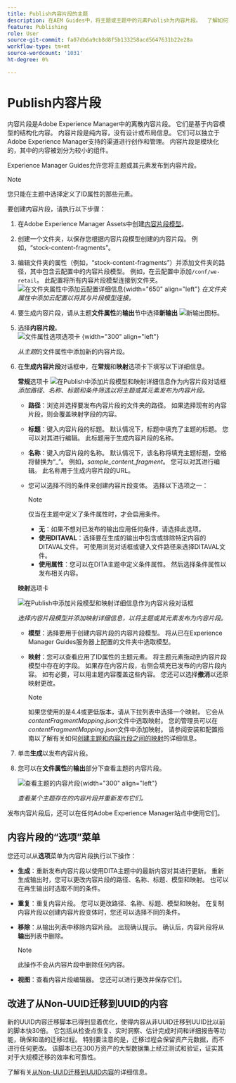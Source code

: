 ```yaml
---
title: Publish内容片段的主题
description: 在AEM Guides中，将主题或主题中的元素Publish为内容片段。  了解如何查看呈现给某个主题的内容片段并重新发布它们。
feature: Publishing
role: User
source-git-commit: fa07db6a9cb8d8f5b133258acd5647631b22e28a
workflow-type: tm+mt
source-wordcount: '1031'
ht-degree: 0%

---
```


# Publish内容片段

内容片段是Adobe Experience Manager中的离散内容片段。 它们是基于内容模型的结构化内容。 内容片段是纯内容，没有设计或布局信息。 它们可以独立于Adobe Experience Manager支持的渠道进行创作和管理。 内容片段是模块化的，其中的内容被划分为较小的组件。

Experience Manager Guides允许您将主题或其元素发布到内容片段。

>[!NOTE]
>
>您只能在主题中选择定义了ID属性的那些元素。


要创建内容片段，请执行以下步骤：

1. 在Adobe Experience Manager Assets中创建[内容片段模型](https://experienceleague.adobe.com/docs/experience-manager-65/assets/content-fragments/content-fragments-models.html?lang=zh-Hans)。
1. 创建一个文件夹，以保存您根据内容片段模型创建的内容片段。 例如，“stock-content-fragments”。
1. 编辑文件夹的属性（例如，“stock-content-fragments”）并添加文件夹的路径，其中包含云配置中的内容片段模型。
例如，在云配置中添加`/conf/we-retail`。 此配置将所有内容片段模型连接到文件夹。\
   ![在文件夹属性中添加云配置详细信息](images/fragment-folder-cloud-configuration.png){width="650" align="left"}
   *在文件夹属性中添加云配置以将其与片段模型连接。*

1. 要生成内容片段，请从主题&#x200B;**文件属性**&#x200B;的&#x200B;**输出**&#x200B;节中选择&#x200B;**新输出** ![新输出图标](./images/Add_icon.svg)。
1. 选择&#x200B;**内容片段**。\
   ![文件属性选项选项卡](./images/file-properties-outputs-tab.png) {width="300" align="left"}

   *从主题*&#x200B;的文件属性中添加新的内容片段。

1. 在&#x200B;**生成内容片段**&#x200B;对话框中，在&#x200B;**常规**&#x200B;和&#x200B;**映射**&#x200B;选项卡下填写以下详细信息。

   **常规**选项卡
   ![在Publish中添加片段模型和映射详细信息作为内容片段对话框](images/generate-content-fragment.png)
   *添加路径、名称、标题和条件筛选以将主题或其元素发布为内容片段。*


   * **路径**：浏览并选择要发布内容片段的文件夹的路径。 如果选择现有的内容片段，则会覆盖映射字段的内容。
   * **标题**：键入内容片段的标题。 默认情况下，标题中填充了主题的标题。 您可以对其进行编辑。 此标题用于生成内容片段的名称。
   * **名称**：键入内容片段的名称。 默认情况下，该名称将填充主题标题，空格将替换为“_”。 例如，*sample_content_fragment*。 您可以对其进行编辑。  此名称用于生成内容片段的URL。

   * 您可以选择不同的条件来创建内容片段变体。 选择以下选项之一：
     >[!NOTE]
     > 
     > 仅当在主题中定义了条件属性时，才会启用条件。

      * **无**：如果不想对已发布的输出应用任何条件，请选择此选项。
      * **使用DITAVAL**：选择要在生成的输出中包含或排除特定内容的DITAVAL文件。 可使用浏览对话框或键入文件路径来选择DITAVAL文件。
      * **使用属性**：您可以在DITA主题中定义条件属性。 然后选择条件属性以发布相关内容。






   **映射**&#x200B;选项卡

   ![在Publish中添加片段模型和映射详细信息作为内容片段对话框](images/content-fragment-mapping.png)

   *选择内容片段模型并添加映射详细信息，以将主题或其元素发布为内容片段。*

   * **模型**：选择要用于创建内容片段的内容片段模型。 将从已在Experience Manager Guides服务器上配置的文件夹中选取模型。
   * **映射**：您可以查看应用了ID属性的主题元素。 将主题元素拖动到内容片段模型中存在的字段。
如果存在内容片段，右侧会填充已发布的内容片段内容。 如有必要，可以用主题内容覆盖这些内容。 您还可以选择**撤消**&#x200B;以还原映射更改。


     >[!NOTE]
     >
     > 如果您使用的是4.4或更低版本，请从下拉列表中选择一个映射。 它会从&#x200B;*contentFragmentMapping.json*&#x200B;文件中选取映射。  您的管理员可以在&#x200B;*contentFragmentMapping.json*&#x200B;文件中添加映射。 请参阅安装和配置指南以了解有关如何[创建主题和内容片段之间的映射](../cs-install-guide/conf-content-fragment-mapping-cs.md)的详细信息。

1. 单击&#x200B;**生成**&#x200B;以发布内容片段。

1. 您可以在&#x200B;**文件属性**&#x200B;的&#x200B;**输出**&#x200B;部分下查看主题的内容片段。

   ![查看主题的内容片段](images/outputs-options-menu.png){width="300" align="left"}

   *查看某个主题存在的内容片段并重新发布它们。*


发布内容片段后，还可以在任何Adobe Experience Manager站点中使用它们。




## 内容片段的“选项”菜单

您还可以从&#x200B;**选项**&#x200B;菜单为内容片段执行以下操作：

* **生成**：重新发布内容片段以使用DITA主题中的最新内容对其进行更新。 重新生成输出时，您可以更改内容片段的路径、名称、标题、模型和映射。 也可以在再生输出时选取不同的条件。

* **重复**：重复内容片段。 您可以更改路径、名称、标题、模型和映射。 在复制内容片段以创建内容片段变体时，您还可以选择不同的条件。

* **移除**：从输出列表中移除内容片段。 出现确认提示。 确认后，内容片段将从&#x200B;**输出**&#x200B;列表中删除。

  >[!NOTE]
  >
  > 此操作不会从内容片段中删除任何内容。

* **视图**：查看内容片段编辑器。 您还可以进行更改并保存它们。

## 改进了从Non-UUID迁移到UUID的内容

新的UUID内容迁移脚本已得到显着优化，使得内容从非UUID迁移到UUID比以前的脚本快30倍。 它包括从检查点恢复、实时洞察、估计完成时间和详细报告等功能，确保和谐的迁移过程。 特别要注意的是，迁移过程会保留资产元数据，而不进行任何更改。 该脚本已在300万资产的大型数据集上经过测试和验证，证实其对于大规模迁移的效率和可靠性。

了解有关[从Non-UUID迁移到UUID内容](../install-guide/migrate-non-uuid-uuid.md)的详细信息。